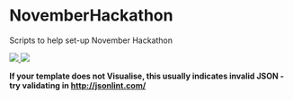 # NovemberHackathon
Scripts to help set-up November Hackathon



<a href="https://portal.azure.com/#create/Microsoft.Template/uri/https%3A%2F%2Fraw.githubusercontent.com%2Fdavesamuelson%2FNovemberHackathon%2Fmaster%2Ftemplates%2FdeveloperVM.json" target="_blank">
    <img src="http://azuredeploy.net/deploybutton.png"/>
</a>

<a href="http://armviz.io/#/?load=https://raw.githubusercontent.com/davesamuelson/NovemberHackathon/master/Microsoft.Sitecore/Microsoft.Sitecore.ResourceGroupDeployments/Templates/SitecoreIaaS.json" target="_blank">
  <img src="http://armviz.io/visualizebutton.png"/>
</a>

**If your template does not Visualise, this usually indicates invalid JSON - try validating in http://jsonlint.com/**
